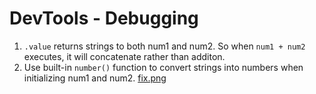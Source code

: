 # DevTools - Debugging
1. `.value` returns strings to both num1 and num2. So when `num1 + num2` executes, it will concatenate rather than additon.
2. Use built-in `number()` function to convert strings into numbers when initializing num1 and num2. [fix.png](./fix.png)